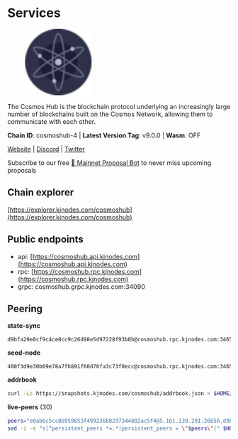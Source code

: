 # Services

<figure><img src="https://raw.githubusercontent.com/kj89/cosmos-images/main/logos/cosmoshub.png" width="150" alt=""><figcaption></figcaption></figure>

The Cosmos Hub is the blockchain protocol underlying an  increasingly large number of blockchains built on the  Cosmos Network, allowing them to communicate with each other.

**Chain ID**: cosmoshub-4 | **Latest Version Tag**: v9.0.0 | **Wasm**: OFF

[Website](https://hub.cosmos.network) | [Discord](https://discord.gg/cosmosnetwork) | [Twitter](https://twitter.com/cosmoshub)



Subscribe to our free [🤖 Mainnet Proposal Bot](https://t.me/kjnodes_proposal_bot) to never miss upcoming proposals


## Chain explorer
[https://explorer.kjnodes.com/cosmoshub](https://explorer.kjnodes.com/cosmoshub)

## Public endpoints

* api: [https://cosmoshub.api.kjnodes.com](https://cosmoshub.api.kjnodes.com)
* rpc: [https://cosmoshub.rpc.kjnodes.com](https://cosmoshub.rpc.kjnodes.com)
* grpc: cosmoshub.grpc.kjnodes.com:34090

## Peering

**state-sync**

```text
d9bfa29e0cf9c4ce0cc9c26d98e5d97228f93b0b@cosmoshub.rpc.kjnodes.com:34656
```

**seed-node**

```text
400f3d9e30b69e78a7fb891f60d76fa3c73f0ecc@cosmoshub.rpc.kjnodes.com:34659
```

**addrbook**
```bash
curl -Ls https://snapshots.kjnodes.com/cosmoshub/addrbook.json > $HOME/.gaia/config/addrbook.json
```

**live-peers** (30)
```bash
peers="e0ab6c5cc86959853f499236b8297344802ac5f4@5.161.139.201:26656,d9bfa29e0cf9c4ce0cc9c26d98e5d97228f93b0b@65.109.88.38:34656,1da54d20c7339713f1d6d28dd2117087dd33d0ca@5.9.59.145:26656,27ad834c62dbefc5beb74be7575515927bd07c58@193.176.85.151:26656,1cce99042f884d669e7287e3e362bff8e385c63e@46.4.79.183:26726,1997e68bf205bedeed0c4723786bf03464987dc1@77.87.108.21:26656,9edd51012df3a09395a48eb68a84723d6308e08c@35.212.116.100:26656,d9dbd30f7e9ae99dc05645f48f4637c2f4a14645@34.107.9.71:26656,0eeb20e044d632b279e67f2fe91f50e4fceab1fd@159.223.223.84:26656,36515aac2a928e227e7dc793a548b35b54bec974@45.63.82.80:26656,d53ecee926a66a4a6b1858004f5f22f77faca036@3.69.52.20:26656,32bdba6ced12cdf2e534566e6c3d66ee2f7ef494@84.244.95.229:26656,ca5011c44fd74d95e7fca487c69e301df195750c@65.108.122.246:26726,6ecca845883e9273062ee515d2657080e6539d9e@65.109.32.148:26726,460967e46cc013e5e3eb365c1a8d271b0662549f@35.208.242.182:26656,b858ca4f3fed2c36b949cf67188b126e2542a39a@135.181.215.115:26726,971ed177b284db42108187867cb8694df48ac742@95.217.205.41:26656,9e14c8c48776a789f7029e88c260b2a6cbbf1417@35.212.85.141:26656,fe21dd474640247888fc7c4dce82da8da08a8bfd@135.181.113.227:26656,b6b9bc1a0c18d12be759111bb3a0d9a8958120c7@57.128.20.184:26656,ee767901f4a7eaf44603ef0a5b6e5edac118ba1e@74.118.136.149:26656,3da88430414ec9084c8983fe4d462cce655ff1f3@51.222.245.114:26656,1279eae188599463661c3e2b9ab492615a6d7079@65.108.235.32:2010,e726816f42831689eab9378d5d577f1d06d25716@23.88.22.1:26656,9c116194f25fd0d146019f171ef0f49904dcc586@167.86.98.230:26656,4c46d32cbc4777c59a91a53fdadf8a3fa362036e@116.202.10.68:26656,b79e1d3a621bdafd3a8d9a49dff8f4737d0bedc9@52.203.105.100:26656,58b31074c33d34e96c35e071dc97fc1a82410df3@161.97.142.147:26656,cd372322e563832871672be23d8303508d4385a3@139.59.8.48:26090,6f473f7156b9e0a460f5ab9d5b8bba2412058974@93.159.134.156:36656"
sed -i -e "s|^persistent_peers *=.*|persistent_peers = \"$peers\"|" $HOME/.gaia/config/config.toml
```
